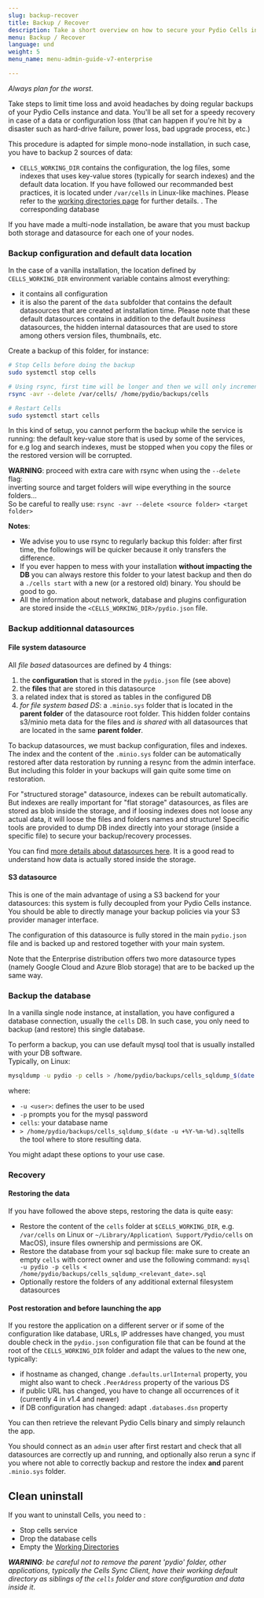 ```yaml
---
slug: backup-recover
title: Backup / Recover
description: Take a short overview on how to secure your Pydio Cells instance against data loss or failure.
menu: Backup / Recover
language: und
weight: 5
menu_name: menu-admin-guide-v7-enterprise

---
```

_Always plan for the worst_. 

Take steps to limit time loss and avoid headaches by doing regular backups of your Pydio Cells instance and data. You'll be all set for a speedy recovery in case of a data or configuration loss (that can happen if you're hit by a disaster such as hard-drive failure, power loss, bad upgrade process, etc.)

This procedure is adapted for simple mono-node installation, in such case, you have to backup 2 sources of data:

- `CELLS_WORKING_DIR` contains the configuration, the log files, some indexes that uses key-value stores (typically for search indexes) and the default data location. If you have followed our recommanded best practices, it is located under `/var/cells` in Linux-like machines. Please refer to the [working directories page](https://docs.pydio.com/cells-v4/admin-guide/run-cells-in-production/best-practices/working-directories/) for further details.
. The corresponding database

If you have made a multi-node installation, be aware that you must backup both storage and datasource for each one of your nodes.

### Backup configuration and default data location

In the case of a vanilla installation, the location defined by `CELLS_WORKING_DIR` environment variable contains almost everything: 

- it contains all configuration  
- it is also the parent of the `data` subfolder that contains the default datasources that are created at installation time. Please note that these default datasources contains in addition to the default _business_ datasources, the hidden internal datasources that are used to store among others version files, thumbnails, etc.

Create a backup of this folder, for instance:

```sh
# Stop Cells before doing the backup
sudo systemctl stop cells

# Using rsync, first time will be longer and then we will only incrementally add and/or remove new files
rsync -avr --delete /var/cells/ /home/pydio/backups/cells

# Restart Cells
sudo systemctl start cells
```

In this kind of setup, you cannot perform the backup while the service is running: the default key-value store that is used by some of the services, for e.g log and search indexes, must be stopped when you copy the files or the restored version will be corrupted.

**WARNING**: proceed with extra care with rsync when using the `--delete` flag:  
inverting source and target folders will wipe everything in the source folders...  
So be careful to really use: `rsync -avr --delete <source folder> <target folder>`

**Notes**:

- We advise you to use rsync to regularly backup this folder: after first time, the followings will be quicker because it only transfers the difference.
- If you ever happen to mess with your installation **without impacting the DB** you can always restore this folder to your latest backup and then do a `./cells start` with a new (or a restored old) binary. You should be good to go.
- All the information about network, database and plugins configuration are stored inside the `<CELLS_WORKING_DIR>/pydio.json` file.

### Backup additionnal datasources

#### File system datasource

All _file based_  datasources are defined by 4 things:

1. the **configuration** that is stored in the `pydio.json` file (see above)
1. the **files** that are stored in this datasource
1. a related index that is stored as tables in the configured DB
1. _for file system based DS_: a `.minio.sys` folder that is located in the **parent folder** of the datasource root folder. This hidden folder contains s3/minio meta data for the files and _is shared_ with all datasources that are located in the same **parent folder**. 

To backup datasources, we must backup configuration, files and indexes. The index and the content of the `.minio.sys` folder can be automatically restored after data restoration by running a resync from the admin interface. But including this folder in your backups will gain quite some time on restoration.

For "structured storage" datasource, indexes can be rebuilt automatically. But indexes are really important for "flat storage" datasources, as files are stored as blob inside the storage, and if loosing indexes does not loose any actual data, it will loose the files and folders names and structure! Specific tools are provided to dump DB index directly into your storage (inside a specific file) to secure your backup/recovery processes.

You can find [more details about datasources here](https://docs.pydio.com/cells-v4/admin-guide/connect-your-storage/datasource-format/index/). It is a good read to understand how data is actually stored inside the storage.

#### S3 datasource

This is one of the main advantage of using a S3 backend for your datasources: this system is fully decoupled from your Pydio Cells instance.
You should be able to directly manage your backup policies via your S3 provider manager interface.

The configuration of this datasource is fully stored in the main `pydio.json` file and is backed up and restored together with your main system.

Note that the Enterprise distribution offers two more datasource types (namely Google Cloud and Azure Blob storage) that are to be backed up the same way.

### Backup the database

In a vanilla single node instance, at installation, you have configured a database connection, usually the `cells` DB. In such case, you only need to backup (and restore) this single database.

To perform a backup, you can use default mysql tool that is usually installed with your DB software.  
Typically, on Linux:

```sh
mysqldump -u pydio -p cells > /home/pydio/backups/cells_sqldump_$(date -u +%Y-%m-%d).sql
```

where:

- `-u <user>`: defines the user to be used
- `-p` prompts you for the mysql password
- `cells`: your database name
- `> /home/pydio/backups/cells_sqldump_$(date -u +%Y-%m-%d).sql`tells the tool where to store resulting data.

You might adapt these options to your use case.

### Recovery

#### Restoring the data

If you have followed the above steps, restoring the data is quite easy:

- Restore the content of the `cells` folder at `$CELLS_WORKING_DIR`, e.g. `/var/cells` on Linux or `~/Library/Application\ Support/Pydio/cells` on MacOS), insure files ownership and permissions are OK. 
- Restore the database from your sql backup file: make sure to create an empty `cells` with correct owner and use the following command:
  `mysql -u pydio -p cells < /home/pydio/backups/cells_sqldump_<relevant_date>.sql`
- Optionally restore the folders of any additional external filesystem datasources

#### Post restoration and before launching the app

If you restore the application on a different server or if some of the configuration like database, URLs, IP addresses have changed, you must double check in the `pydio.json` configuration file that can be found at the root of the `CELLS_WORKING_DIR` folder and adapt the values to the new one, typically:

- if hostname as changed, change `.defaults.urlInternal` property, you might also want to check `.PeerAdress` property of the various DS
- if public URL has changed, you have to change all occurrences of it (currently 4 in v1.4 and newer)
- if DB configuration has changed: adapt `.databases.dsn` property

You can then retrieve the relevant Pydio Cells binary and simply relaunch the app.

You should connect as an `admin` user after first restart and check that all datasources are correctly up and running, and optionally also rerun a sync if you where not able to correctly backup and restore the index **and** parent `.minio.sys` folder.

## Clean uninstall

If you want to uninstall Cells, you need to :

- Stop cells service
- Drop the database cells
- Empty the [Working Directories](https://docs.pydio.com/cells-v4/admin-guide/run-cells-in-production/best-practices/working-directories/)

_**WARNING**: be careful not to remove the parent 'pydio' folder, other applications, typically the Cells Sync Client, have their working default directory as siblings of the `cells` folder and store configuration and data inside it_.

